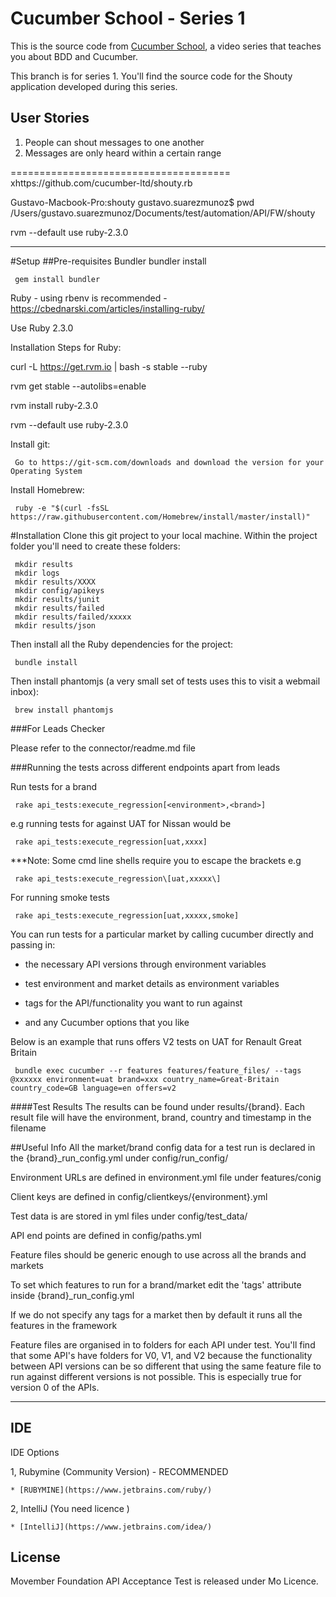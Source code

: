 Cucumber School - Series 1
==========================

This is the source code from [Cucumber School](https://cucumber.pro/school), a video series 
that teaches you about BDD and Cucumber.

This branch is for series 1. You'll find the source code for the Shouty application developed during this series.

User Stories
------------

1. People can shout messages to one another
2. Messages are only heard within a certain range

======================================
xhttps://github.com/cucumber-ltd/shouty.rb
 
 Gustavo-Macbook-Pro:shouty gustavo.suarezmunoz$ pwd
 /Users/gustavo.suarezmunoz/Documents/test/automation/API/FW/shouty
 
 rvm --default use ruby-2.3.0
 
 
 -------------------
 #Setup
 ##Pre-requisites
 Bundler
     bundler install
 
     gem install bundler
 
 Ruby - using rbenv is recommended - https://cbednarski.com/articles/installing-ruby/
 
 Use Ruby 2.3.0
 
 Installation Steps for Ruby:
 
 curl -L https://get.rvm.io | bash -s stable --ruby
 
 rvm get stable --autolibs=enable
 
 rvm install ruby-2.3.0
 
 rvm --default use ruby-2.3.0
 
 Install git:
 
     Go to https://git-scm.com/downloads and download the version for your Operating System
 
 Install Homebrew:
 
     ruby -e "$(curl -fsSL https://raw.githubusercontent.com/Homebrew/install/master/install)"
 
 #Installation
 Clone this git project to your local machine. Within the project folder you'll need to create these folders:
 
     mkdir results
     mkdir logs
     mkdir results/XXXX
     mkdir config/apikeys
     mkdir results/junit
     mkdir results/failed
     mkdir results/failed/xxxxx
     mkdir results/json
 
 Then install all the Ruby dependencies for the project:
 
     bundle install
 
 Then install phantomjs (a very small set of tests uses this to visit a webmail inbox):
 
     brew install phantomjs
 
 ###For Leads Checker
 
 Please refer to the connector/readme.md file
     
 
 ###Running the tests across different endpoints apart from leads
 
 Run tests for a brand
 
     rake api_tests:execute_regression[<environment>,<brand>]
 
 e.g running tests for against UAT for Nissan would be
 
     rake api_tests:execute_regression[uat,xxxx]
 
  ***Note:  Some cmd line shells require you to escape the brackets e.g
 
     rake api_tests:execute_regression\[uat,xxxxx\]
     
 For running smoke tests
     
     rake api_tests:execute_regression[uat,xxxxx,smoke]
 
 
 You can run tests for a particular market by calling cucumber directly and passing in:
 
 - the necessary API versions through environment variables
 
 - test environment and market details as environment variables
 
 - tags for the API/functionality you want to run against
 
 - and any Cucumber options that you like
 
 Below is an example that runs offers V2 tests on UAT for Renault Great Britain
 
     bundle exec cucumber --r features features/feature_files/ --tags @xxxxxx environment=uat brand=xxx country_name=Great-Britain country_code=GB language=en offers=v2
 
 ####Test Results
 The results can be found under results/{brand}. Each result file will have the environment, brand, country and timestamp in the filename
 
 ##Useful Info
 All the market/brand config data for a test run is declared in the {brand}_run_config.yml under config/run_config/
 
 Environment URLs are defined in environment.yml file under features/conig
 
 Client keys are defined in config/clientkeys/{environment}.yml
 
 Test data is are stored in yml files under config/test_data/
 
 API end points are defined in config/paths.yml
 
 Feature files should be generic enough to use across all the brands and markets
 
 To set which features to run for a brand/market edit the 'tags' attribute inside {brand}_run_config.yml
 
 If we do not specify any tags for a market then by default it runs all the features in the framework
 
 Feature files are organised in to folders for each API under test. You'll find that some API's have folders for V0, V1, and V2 because the functionality between API versions can be so different that using the same feature file to run against different versions is not possible. This is especially true for version 0 of the APIs.
 
 ------------------
 
 ## IDE
 
 IDE Options
 
 1, Rubymine (Community Version) - RECOMMENDED
 
    * [RUBYMINE](https://www.jetbrains.com/ruby/)
 
 2, IntelliJ (You need licence )
 
    * [IntelliJ](https://www.jetbrains.com/idea/)
 
 ## License
 
 Movember Foundation API Acceptance Test is released under Mo Licence.
